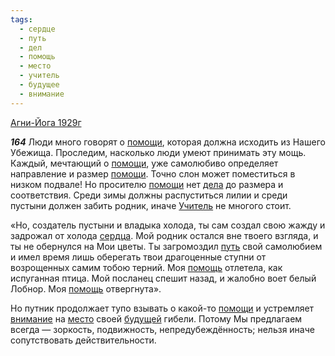 ```yaml
---
tags:
  - сердце
  - путь
  - дел
  - помощь
  - место
  - учитель
  - будущее
  - внимание
---
```


[Агни-Йога 1929г](https://127.0.0.1:4002/agni/1929)

___164___
Люди много говорят о [помощи](../../../tags/#[помощь](../../../tags/#помощь)), которая должна исходить из Нашего Убежища. Проследим, насколько люди умеют принимать эту мощь. Каждый, мечтающий о [помощи](../../../tags/#[помощь](../../../tags/#помощь)), уже самолюбиво определяет направление и размер [помощи](../../../tags/#[помощь](../../../tags/#помощь)). Точно слон может поместиться в низком подвале! Но просителю [помощи](../../../tags/#[помощь](../../../tags/#помощь)) нет [дела](../../../tags/#дел) до размера и соответствия. Среди зимы должны распуститься лилии и среди пустыни должен забить родник, иначе [Учитель](../../../tags/#учитель) не многого стоит.   

«Но, создатель пустыни и владыка холода, ты сам создал свою жажду и задрожал от холода [сердца](../../../tags/#сердце). Мой родник остался вне твоего взгляда, и ты не обернулся на Мои цветы. Ты загромоздил [путь](../../../tags/#путь) свой самолюбием и имел время лишь оберегать твои драгоценные ступни от возрощенных самим тобою терний. Моя [помощь](../../../tags/#помощь) отлетела, как испуганная птица. Мой посланец спешит назад, и жалобно воет белый Лобнор. Моя [помощь](../../../tags/#помощь) отвергнута».   

Но путник продолжает тупо взывать о какой-то [помощи](../../../tags/#[помощь](../../../tags/#помощь)) и устремляет [внимание](../../../tags/#внимание) на [место](../../../tags/#место) своей [будущей](../../../tags/#будущее) гибели. Потому Мы предлагаем всегда — зоркость, подвижность, непредубеждённость; нельзя иначе сопутствовать действительности.